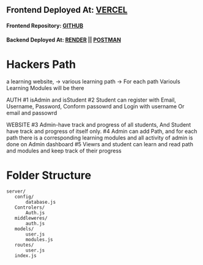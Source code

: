 ## Frontend Deployed At: [VERCEL](https://hackers-path.vercel.app)
#### Frontend Repository: [GITHUB](https://github.com/Satyam2192/Hackers-Path/)
#### Backend Deployed At: [RENDER](https://sk-hackers-path.onrender.com/api/v1/modules) || [POSTMAN](https://documenter.getpostman.com/view/31555061/2s9YsRaTXV)

# Hackers Path 

a learning website,
-> various learning path
-> For each path Variouls Learning Modules will be there

AUTH
#1 isAdmin and isStudent
#2 Student can register with Email, Username, Password, Conform passowrd and Login with username Or email and passowrd

WEBSITE
#3 Admin-have track and progress of all students, And Student have track and progress of itself only.
#4 Admin can add Path, and for each path there is a corresponding learning modules and all activity of admin is done on Admin dashboard
#5 Viewrs and student can learn and read path and modules and keep track of their progress


# Folder Structure
```
server/
   config/
       database.js
   Controlers/
       Auth.js
   middleweres/
       auth.js
   models/
       user.js
       modules.js
   routes/
       user.js
   index.js
```
